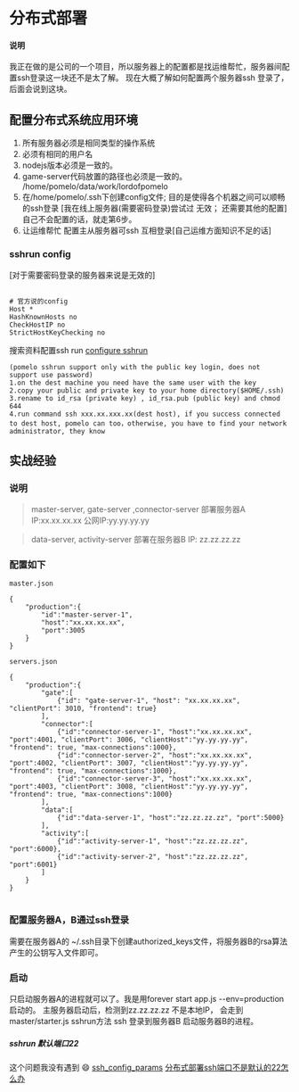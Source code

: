 # 分布式部署

#### 说明

我正在做的是公司的一个项目，所以服务器上的配置都是找运维帮忙，服务器间配置ssh登录这一块还不是太了解。
现在大概了解如何配置两个服务器ssh 登录了，后面会说到这块。

## 配置分布式系统应用环境

1. 所有服务器必须是相同类型的操作系统
2. 必须有相同的用户名
3. nodejs版本必须是一致的。 
4. game-server代码放置的路径也必须是一致的。 /home/pomelo/data/work/lordofpomelo
5. 在/home/pomelo/.ssh下创建config文件; 目的是使得各个机器之间可以顺畅的ssh登录 [我在线上服务器(需要密码登录)尝试过 无效； 还需要其他的配置]
   自己不会配置的话，就走第6步。
6. 让运维帮忙 配置主从服务器可ssh 互相登录[自己运维方面知识不足的话]


### sshrun config
[对于需要密码登录的服务器来说是无效的]
```

# 官方说的config
Host *
HashKnownHosts no
CheckHostIP no
StrictHostKeyChecking no

```

搜索资料配置ssh run
[configure sshrun](https://github.com/NetEase/pomelo/issues/693)

```
(pomelo sshrun support only with the public key login, does not support use password)
1.on the dest machine you need have the same user with the key
2.copy your public and private key to your home directory($HOME/.ssh)
3.rename to id_rsa (private key) , id_rsa.pub (public key) and chmod 644
4.run command ssh xxx.xx.xxx.xx(dest host), if you success connected to dest host, pomelo can too，otherwise, you have to find your network administrator, they know

```


## 实战经验

### 说明

> master-server, gate-server ,connector-server 部署服务器A IP:xx.xx.xx.xx  公网IP:yy.yy.yy.yy

> data-server, activity-server 部署在服务器B IP: zz.zz.zz.zz

### 配置如下

```
master.json

{
    "production":{
        "id":"master-server-1",
        "host":"xx.xx.xx.xx",
        "port":3005
    }
}

servers.json

{
    "production":{
        "gate":[
            {"id": "gate-server-1", "host": "xx.xx.xx.xx", "clientPort": 3010, "frontend": true}
        ],
        "connector":[
            {"id":"connector-server-1", "host":"xx.xx.xx.xx", "port":4001, "clientPort": 3006, "clientHost":"yy.yy.yy.yy", "frontend": true, "max-connections":1000},
            {"id":"connector-server-2", "host":"xx.xx.xx.xx", "port":4002, "clientPort": 3007, "clientHost":"yy.yy.yy.yy", "frontend": true, "max-connections":1000},
            {"id":"connector-server-3", "host":"xx.xx.xx.xx", "port":4003, "clientPort": 3008, "clientHost":"yy.yy.yy.yy", "frontend": true, "max-connections":1000}
        ],
        "data":[
            {"id":"data-server-1", "host":"zz.zz.zz.zz", "port":5000}
        ],
        "activity":[
            {"id":"activity-server-1", "host":"zz.zz.zz.zz", "port":6000},
            {"id":"activity-server-2", "host":"zz.zz.zz.zz", "port":6001}
        ]
    }
}


```

### 配置服务器A，B通过ssh登录
需要在服务器A的 ~/.ssh目录下创建authorized_keys文件，将服务器B的rsa算法产生的公钥写入文件即可。

### 启动
只启动服务器A的进程就可以了。我是用forever start app.js --env=production启动的。
主服务器启动后，检测到zz.zz.zz.zz 不是本地IP， 会走到master/starter.js sshrun方法 ssh 登录到服务器B 启动服务器B的进程。

##### sshrun 默认端口22
这个问题我没有遇到 😄
[ssh_config_params](http://nodejs.netease.com/topic/5355d7f4ccd0c8ef284bd70a)
[分布式部署ssh端口不是默认的22怎么办](https://github.com/NetEase/pomelo-cn/issues/260)



